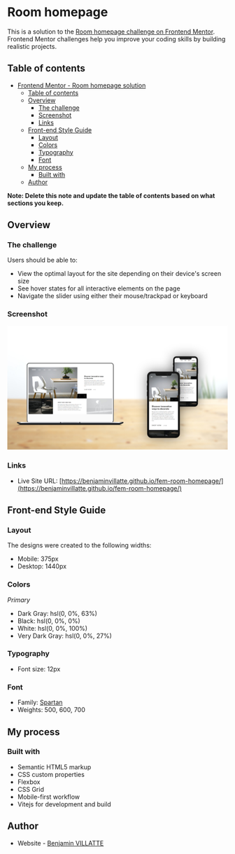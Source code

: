 # Room homepage

This is a solution to the [Room homepage challenge on Frontend Mentor](https://www.frontendmentor.io/challenges/room-homepage-BtdBY_ENq). Frontend Mentor challenges help you improve your coding skills by building realistic projects. 

## Table of contents

- [Frontend Mentor - Room homepage solution](#frontend-mentor---room-homepage-solution)
  - [Table of contents](#table-of-contents)
  - [Overview](#overview)
    - [The challenge](#the-challenge)
    - [Screenshot](#screenshot)
    - [Links](#links)
  - [Front-end Style Guide](#front-end-style-guide)
    - [Layout](#layout)
    - [Colors](#colors)
    - [Typography](#typography)
    - [Font](#font)
  - [My process](#my-process)
    - [Built with](#built-with)
  - [Author](#author)

**Note: Delete this note and update the table of contents based on what sections you keep.**

## Overview

### The challenge

Users should be able to:

- View the optimal layout for the site depending on their device's screen size
- See hover states for all interactive elements on the page
- Navigate the slider using either their mouse/trackpad or keyboard

### Screenshot

![](./screenshot.jpg)


### Links

- Live Site URL: [https://benjaminvillatte.github.io/fem-room-homepage/](https://benjaminvillatte.github.io/fem-room-homepage/)


## Front-end Style Guide

### Layout

The designs were created to the following widths:

- Mobile: 375px
- Desktop: 1440px

### Colors

_Primary_

- Dark Gray: hsl(0, 0%, 63%)
- Black: hsl(0, 0%, 0%)
- White: hsl(0, 0%, 100%)
- Very Dark Gray: hsl(0, 0%, 27%)

### Typography

- Font size: 12px

### Font

- Family: [Spartan](https://fonts.google.com/specimen/Spartan)
- Weights: 500, 600, 700


## My process

### Built with

- Semantic HTML5 markup
- CSS custom properties
- Flexbox
- CSS Grid
- Mobile-first workflow
- Vitejs for development and build


## Author

- Website - [Benjamin VILLATTE](https://www.benjaminvillatte.fr)

